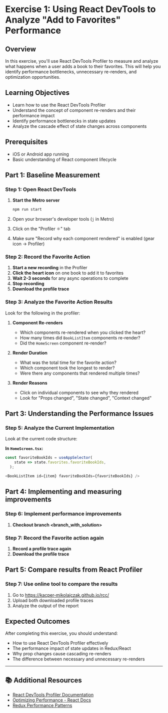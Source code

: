 # Exercise 1: Using React DevTools to Analyze "Add to Favorites" Performance

## Overview
In this exercise, you'll use React DevTools Profiler to measure and analyze what happens when a user adds a book to their favorites. This will help you identify performance bottlenecks, unnecessary re-renders, and optimization opportunities.

## Learning Objectives
- Learn how to use the React DevTools Profiler
- Understand the concept of component re-renders and their performance impact
- Identify performance bottlenecks in state updates
- Analyze the cascade effect of state changes across components

## Prerequisites
- iOS or Android app running
- Basic understanding of React component lifecycle

## Part 1: Baseline Measurement

### Step 1: Open React DevTools
1. **Start the Metro server**
   ```bash
   npm run start
   ```

2. Open your browser's developer tools (`j` in Metro)
3. Click on the "Profiler ⚛️" tab
4. Make sure "Record why each component rendered" is enabled (gear icon → Profiler)

### Step 2: Record the Favorite Action
1. **Start a new recording** in the Profiler
2. **Click the heart icon** on one book to add it to favorites
3. **Wait 2-3 seconds** for any async operations to complete
4. **Stop recording**
5. **Download the profile trace**

### Step 3: Analyze the Favorite Action Results
Look for the following in the profiler:

1. **Component Re-renders**
   - Which components re-rendered when you clicked the heart?
   - How many times did `BookListItem` components re-render?
   - Did the `HomeScreen` component re-render?

2. **Render Duration**
   - What was the total time for the favorite action?
   - Which component took the longest to render?
   - Were there any components that rendered multiple times?

3. **Render Reasons**
   - Click on individual components to see why they rendered
   - Look for "Props changed", "State changed", "Context changed"

## Part 3: Understanding the Performance Issues

### Step 5: Analyze the Current Implementation

Look at the current code structure:

**In `HomeScreen.tsx`:**
```typescript
const favoriteBookIds = useAppSelector(
    state => state.favorites.favoriteBookIds,
  );
```

```typescript
<BookListItem id={item} favoriteBookIds={favoriteBookIds} />
```

## Part 4: Implementing and measuring improvements

### Step 6: Implement performance improvements

1. **Checkout branch <branch_with_solution>**

### Step 7: Record the Favorite action again
1. **Record a profile trace again**
2. **Download the profile trace**


## Part 5: Compare results from React Profiler

### Step 7: Use online tool to compare the results
1. Go to https://kacper-mikolajczak.github.io/rcc/
2. Upload both downloaded profile traces
3. Analyze the output of the report

## Expected Outcomes

After completing this exercise, you should understand:

- How to use React DevTools Profiler effectively
- The performance impact of state updates in Redux/React
- Why prop changes cause cascading re-renders
- The difference between necessary and unnecessary re-renders

---

## 📚 Additional Resources

- [React DevTools Profiler Documentation](https://react.dev/learn/react-developer-tools#profiler)
- [Optimizing Performance - React Docs](https://react.dev/learn/render-and-commit)
- [Redux Performance Patterns](https://redux.js.org/tutorials/fundamentals/part-6-async-logic#performance-and-normalizing-data)
